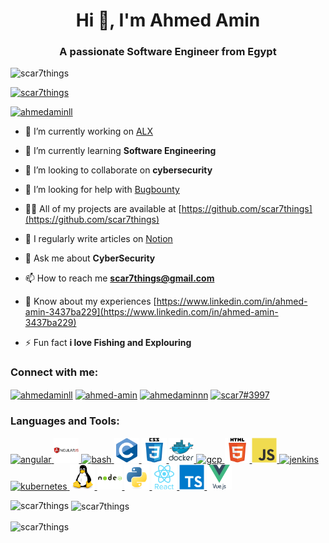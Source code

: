 <h1 align="center">Hi 👋, I'm Ahmed Amin</h1>
<h3 align="center">A passionate Software Engineer from Egypt</h3>

<p align="left"> <img src="https://komarev.com/ghpvc/?username=scar7things&label=Profile%20views&color=0e75b6&style=flat" alt="scar7things" /> </p>

<p align="left"> <a href="https://github.com/ryo-ma/github-profile-trophy"><img src="https://github-profile-trophy.vercel.app/?username=scar7things" alt="scar7things" /></a> </p>

<p align="left"> <a href="https://twitter.com/ahmedaminll" target="blank"><img src="https://img.shields.io/twitter/follow/ahmedaminll?logo=twitter&style=for-the-badge" alt="ahmedaminll" /></a> </p>

- 🔭 I’m currently working on [ALX](https://www.alxafrica.com/)

- 🌱 I’m currently learning **Software Engineering**

- 👯 I’m looking to collaborate on **cybersecurity**

- 🤝 I’m looking for help with [Bugbounty](https://www.hackerone.com/)

- 👨‍💻 All of my projects are available at [https://github.com/scar7things](https://github.com/scar7things)

- 📝 I regularly write articles on [Notion](Notion)

- 💬 Ask me about **CyberSecurity**

- 📫 How to reach me **scar7things@gmail.com**

- 📄 Know about my experiences [https://www.linkedin.com/in/ahmed-amin-3437ba229](https://www.linkedin.com/in/ahmed-amin-3437ba229)

- ⚡ Fun fact **i love Fishing and Explouring**

<h3 align="left">Connect with me:</h3>
<p align="left">
<a href="https://twitter.com/ahmedaminll" target="blank"><img align="center" src="https://raw.githubusercontent.com/rahuldkjain/github-profile-readme-generator/master/src/images/icons/Social/twitter.svg" alt="ahmedaminll" height="30" width="40" /></a>
<a href="https://linkedin.com/in/ahmed-amin" target="blank"><img align="center" src="https://raw.githubusercontent.com/rahuldkjain/github-profile-readme-generator/master/src/images/icons/Social/linked-in-alt.svg" alt="ahmed-amin" height="30" width="40" /></a>
<a href="https://instagram.com/ahmedaminnn" target="blank"><img align="center" src="https://raw.githubusercontent.com/rahuldkjain/github-profile-readme-generator/master/src/images/icons/Social/instagram.svg" alt="ahmedaminnn" height="30" width="40" /></a>
<a href="https://discord.gg/scar7#3997" target="blank"><img align="center" src="https://raw.githubusercontent.com/rahuldkjain/github-profile-readme-generator/master/src/images/icons/Social/discord.svg" alt="scar7#3997" height="30" width="40" /></a>
</p>

<h3 align="left">Languages and Tools:</h3>
<p align="left"> <a href="https://angular.io" target="_blank" rel="noreferrer"> <img src="https://angular.io/assets/images/logos/angular/angular.svg" alt="angular" width="40" height="40"/> </a> <a href="https://angular.io" target="_blank" rel="noreferrer"> <img src="https://raw.githubusercontent.com/devicons/devicon/master/icons/angularjs/angularjs-original-wordmark.svg" alt="angularjs" width="40" height="40"/> </a> <a href="https://www.gnu.org/software/bash/" target="_blank" rel="noreferrer"> <img src="https://www.vectorlogo.zone/logos/gnu_bash/gnu_bash-icon.svg" alt="bash" width="40" height="40"/> </a> <a href="https://www.cprogramming.com/" target="_blank" rel="noreferrer"> <img src="https://raw.githubusercontent.com/devicons/devicon/master/icons/c/c-original.svg" alt="c" width="40" height="40"/> </a> <a href="https://www.w3schools.com/css/" target="_blank" rel="noreferrer"> <img src="https://raw.githubusercontent.com/devicons/devicon/master/icons/css3/css3-original-wordmark.svg" alt="css3" width="40" height="40"/> </a> <a href="https://www.docker.com/" target="_blank" rel="noreferrer"> <img src="https://raw.githubusercontent.com/devicons/devicon/master/icons/docker/docker-original-wordmark.svg" alt="docker" width="40" height="40"/> </a> <a href="https://cloud.google.com" target="_blank" rel="noreferrer"> <img src="https://www.vectorlogo.zone/logos/google_cloud/google_cloud-icon.svg" alt="gcp" width="40" height="40"/> </a> <a href="https://www.w3.org/html/" target="_blank" rel="noreferrer"> <img src="https://raw.githubusercontent.com/devicons/devicon/master/icons/html5/html5-original-wordmark.svg" alt="html5" width="40" height="40"/> </a> <a href="https://developer.mozilla.org/en-US/docs/Web/JavaScript" target="_blank" rel="noreferrer"> <img src="https://raw.githubusercontent.com/devicons/devicon/master/icons/javascript/javascript-original.svg" alt="javascript" width="40" height="40"/> </a> <a href="https://www.jenkins.io" target="_blank" rel="noreferrer"> <img src="https://www.vectorlogo.zone/logos/jenkins/jenkins-icon.svg" alt="jenkins" width="40" height="40"/> </a> <a href="https://kubernetes.io" target="_blank" rel="noreferrer"> <img src="https://www.vectorlogo.zone/logos/kubernetes/kubernetes-icon.svg" alt="kubernetes" width="40" height="40"/> </a> <a href="https://www.linux.org/" target="_blank" rel="noreferrer"> <img src="https://raw.githubusercontent.com/devicons/devicon/master/icons/linux/linux-original.svg" alt="linux" width="40" height="40"/> </a> <a href="https://nodejs.org" target="_blank" rel="noreferrer"> <img src="https://raw.githubusercontent.com/devicons/devicon/master/icons/nodejs/nodejs-original-wordmark.svg" alt="nodejs" width="40" height="40"/> </a> <a href="https://www.python.org" target="_blank" rel="noreferrer"> <img src="https://raw.githubusercontent.com/devicons/devicon/master/icons/python/python-original.svg" alt="python" width="40" height="40"/> </a> <a href="https://reactjs.org/" target="_blank" rel="noreferrer"> <img src="https://raw.githubusercontent.com/devicons/devicon/master/icons/react/react-original-wordmark.svg" alt="react" width="40" height="40"/> </a> <a href="https://www.typescriptlang.org/" target="_blank" rel="noreferrer"> <img src="https://raw.githubusercontent.com/devicons/devicon/master/icons/typescript/typescript-original.svg" alt="typescript" width="40" height="40"/> </a> <a href="https://vuejs.org/" target="_blank" rel="noreferrer"> <img src="https://raw.githubusercontent.com/devicons/devicon/master/icons/vuejs/vuejs-original-wordmark.svg" alt="vuejs" width="40" height="40"/> </a> </p>

<p><img align="left" src="https://github-readme-stats.vercel.app/api/top-langs?username=scar7things&show_icons=true&locale=en&layout=compact" alt="scar7things" /></p>

<p>&nbsp;<img align="center" src="https://github-readme-stats.vercel.app/api?username=scar7things&show_icons=true&locale=en" alt="scar7things" /></p>

<p><img align="center" src="https://github-readme-streak-stats.herokuapp.com/?user=scar7things&" alt="scar7things" /></p>
